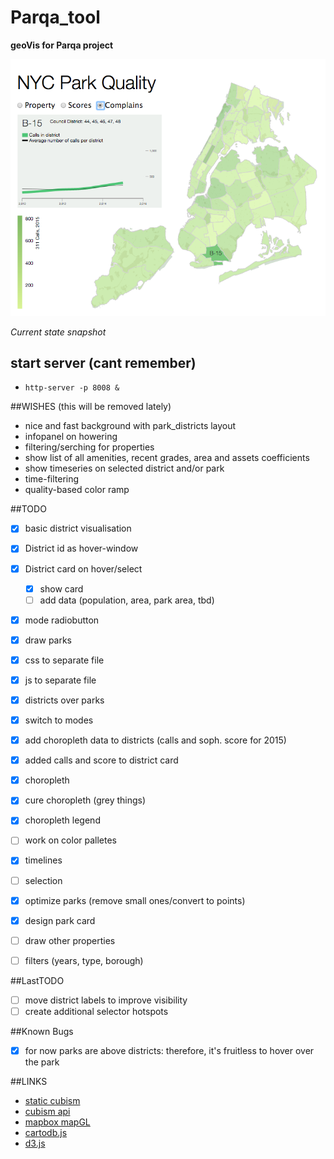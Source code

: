 Parqa_tool
==========
**geoVis for Parqa project**


![Current State](img/7.png "Current state")

*Current state snapshot*

## start server (cant remember)

- `http-server -p 8008 &`

##WISHES (this will be removed lately)

- nice and fast background with park_districts layout
- infopanel on howering
- filtering/serching for properties
- show list of all amenities, recent grades, area and assets coefficients
- show timeseries on selected district and/or park
- time-filtering
- quality-based color ramp


##TODO

- [x] basic district visualisation
- [x] District id as hover-window
- [x] District card on hover/select
	- [x] show card
	- [ ] add data (population, area, park area, tbd)
- [x] mode radiobutton
- [x] draw parks
- [x] css to separate file
- [x] js to separate file
- [x] districts over parks
- [x] switch to modes
- [x] add choropleth data to districts (calls and soph. score for 2015)
- [x] added calls and score to district card
- [x] choropleth
- [X] cure choropleth (grey things)
- [X] choropleth legend
- [ ] work on color palletes
- [X] timelines
- [ ] selection
- [X] optimize parks (remove small ones/convert to points)
- [X] design park card

- [ ] draw other properties
- [ ] filters (years, type, borough)

##LastTODO

- [ ] move district labels to improve visibility
- [ ] create additional selector hotspots

##Known Bugs
- [x] for now parks are above districts: therefore, it's fruitless to hover over the park

##LINKS

- [static cubism](http://bl.ocks.org/bae25/10797393)
- [cubism api](https://github.com/square/cubism/wiki/Metric)
- [mapbox mapGL](https://github.com/mapbox/mapbox-gl-js)
- [cartodb.js](http://docs.cartodb.com/cartodb-platform/cartodb-js.html)
- [d3.js](http://d3js.org/)
